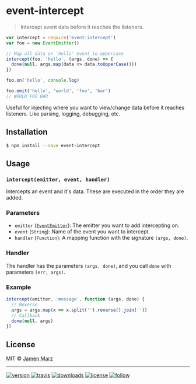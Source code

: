 # event-intercept

> Intercept event data before it reaches the listeners.

```js
var intercept = require('event-intercept')
var foo = new EventEmitter()

// Map all data on 'hello' event to uppercase
intercept(foo, 'hello', (args, done) => {
  done(null, args.map(data => data.toUpperCase()))
})

foo.on('hello', console.log)

foo.emit('hello', 'world', 'foo', 'bar')
// WORLD FOO BAR
```

Useful for injecting where you want to view/change data before it reaches listeners.  Like parsing, logging, debugging, etc.

## Installation

```sh
$ npm install --save event-intercept
```

## Usage

### `intercept(emitter, event, handler)`

Intercepts an event and it's data.  These are executed in the order they are added.

### Parameters

 - `emitter` ([`EventEmitter`](https://nodejs.org/api/events.html)): The emitter you want to add intercepting on.
 - `event` (`String`): Name of the event you want to intercept.
 - `handler` (`Function`): A mapping function with the signature `(args, done)`.

### Handler

The handler has the parameters `(args, done)`, and you call `done` with parameters `(err, args)`.

### Example

```js
intercept(emitter, 'message', function (args, done) {
  // Reverse
  args = args.map(x => x.split('').reverse().join(''))
  // Callback
  done(null, args)
})
```

## License

MIT © [Jamen Marz](https://git.io/)

---

[![version](https://img.shields.io/npm/v/event-intercept.svg?style=flat-square)][package] [![travis](https://img.shields.io/travis/jamen/event-intercept.svg?style=flat-square)](https://travis-ci.org/jamen/event-intercept) [![downloads](https://img.shields.io/npm/dt/event-intercept.svg?style=flat-square)][package] [![license](https://img.shields.io/npm/l/express.svg?style=flat-square)][package] [![follow](https://img.shields.io/github/followers/jamen.svg?style=social&label=Follow)](https://github.com/jamen)

[package]: https://npmjs.org/package/event-intercept
